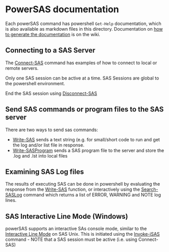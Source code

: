# PowerSAS documentation

Each powerSAS command has powershell `Get-Help` documentation, which is also available as markdown files in this directory. 
Documentation on [how to generate the documentation](https://github.com/metadatadriven/powerSAS/wiki/How-to-generate-documentation) is on the wiki.

## Connecting to a SAS Server

The [Connect-SAS](https://github.com/metadatadriven/powerSAS/blob/main/docs/Connect-SAS.md) command has examples of how to connect to local or remote servers.

Only one SAS session can be active at a time. SAS Sessions are global to the powershell environment.

End the SAS session using [Disconnect-SAS](https://github.com/metadatadriven/powerSAS/blob/main/docs/Disconnect-SAS.md)

## Send SAS commands or program files to the SAS server

There are two ways to send sas commands:

- [Write-SAS](https://github.com/metadatadriven/powerSAS/blob/main/docs/Write-SAS.md) sends a text string (e.g. for small/short code to run and get the log and/or list file in response.
- [Write-SASProgram](https://github.com/metadatadriven/powerSAS/blob/main/docs/Send-SASprogram.md) sends a SAS program file to the server and store the .log and .lst into local files

## Examining SAS Log files

The results of executing SAS can be done in powershell by evaluating the response from the [Write-SAS](https://github.com/metadatadriven/powerSAS/blob/main/docs/Write-SAS.md) function, or interactively using the [Search-SASLog](https://github.com/metadatadriven/powerSAS/blob/main/docs/Search-SASLog.md) command which returns a list of ERROR, WARNING and NOTE log lines.

## SAS Interactive Line Mode (Windows)

powerSAS supports an interactive SAs console mode, similar to the [Interactive Line Mode](https://documentation.sas.com/doc/en/pgmsascdc/9.4_3.5/hostunx/n16ui9f6dacn8pn1t0y2hgxgi7wa.htm) on SAS Unix. This is initiated using the [Invoke-iSAS](https://github.com/metadatadriven/powerSAS/blob/main/docs/Invoke-iSAS.md) command - NOTE that a SAS session must be active (i.e. using Connect-SAS)
